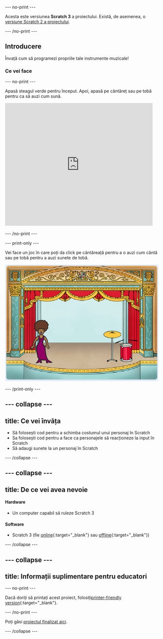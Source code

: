 --- no-print ---

Acesta este versiunea **Scratch 3** a proiectului. Există, de asemenea, o [versiune Scratch 2 a proiectului](https://projects.raspberrypi.org/ro-RO/projects/rock-band-scratch2).

--- /no-print ---

## Introducere

Învață cum să programezi propriile tale instrumente muzicale!

### Ce vei face

--- no-print ---

Apasă steagul verde pentru început. Apoi, apasă pe cântăreț sau pe tobă pentru ca să auzi cum sună.

<div class="scratch-preview">
  <iframe allowtransparency="true" width="485" height="402" src="https://scratch.mit.edu/projects/embed/276872220/?autostart=false" frameborder="0" scrolling="no"></iframe>
</div>

--- /no-print ---

--- print-only ---

Vei face un joc în care poți da click pe cântăreață pentru a o auzi cum cântă sau pe tobă pentru a auzi sunete de tobă.

![captură de ecran de joc](images/demo.png)

--- /print-only ---

--- collapse ---
---
title: Ce vei învăța
---

+ Să folosești cod pentru a schimba costumul unui personaj în Scratch
+ Sa folosești cod pentru a face ca personajele să reacționeze la input în Scratch
+ Să adaugi sunete la un personaj în Scratch

--- /collapse ---

--- collapse ---
---
title: De ce vei avea nevoie
---

#### Hardware

+ Un computer capabil să ruleze Scratch 3

#### Software

+ Scratch 3 (fie [online](http://rpf.io/scratchon){:target="_blank"} sau [offline](http://rpf.io/scratchoff){:target="_blank"})

--- /collapse ---

--- collapse ---
---
title: Informații suplimentare pentru educatori
---

--- no-print ---

Dacă doriți să printați acest proiect, folosiți[printer-friendly version](https://projects.raspberrypi.org/ro-RO/projects/rock-band/print){:target="_blank"}.

--- /no-print ---

Poți găsi [proiectul finalizat aici](http://rpf.io/p/ro-RO/rock-band-get).

--- /collapse ---